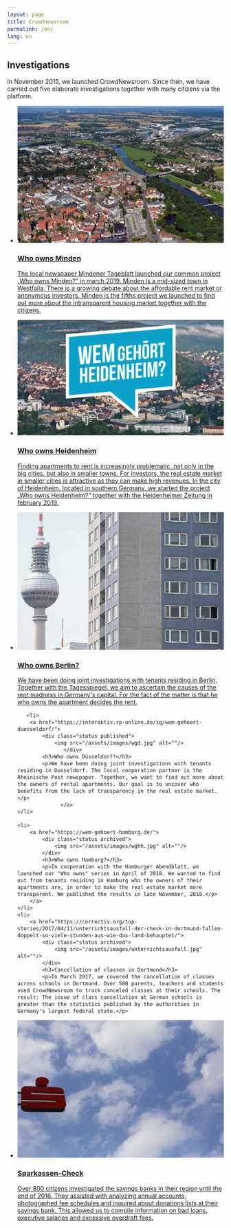 ```yaml
---
layout: page
title: Crowdnewsroom
permalink: /en/
lang: en
---
```

<h2 class="centered">Investigations</h2>
<p class='description'>In November 2015, we launched CrowdNewsroom. Since then, we have carried out five elaborate investigations together with many citizens via the platform.
</p>
<ul class="projects">
               <li>
        <a href="https://www.wem-gehoert-minden.de/">
            <div class="status published">
                <img src="/assets/images/wgmin.jpg" alt=""/>
            </div>
            <h3>Who owns Minden</h3>
            <p>The local newspaper Mindener Tageblatt launched our common project „Who owns Minden?“ in march 2019. Minden is a mid-sized town in Westfalia. There is a growing debate about the affordable rent market or anonymous investors. Minden is the fifths project we launched to find out more about the intransparent housing market together with the citizens.</p>
        </a>
    </li>
          <li>
        <a href="https://www.swp.de/suedwesten/staedte/heidenheim/wem-gehoert-heidenheim_-jetzt-mitmachen-30018700.html">
            <div class="status published">
                <img src="/assets/images/wghei.jpeg" alt=""/>
            </div>
            <h3>Who owns Heidenheim</h3>
            <p>Finding apartments to rent is increasingly problematic, not only in the big cities, but also in smaller towns. For investors, the real estate market in smaller cities is attractive as they can make high revenues. In the city of Heidenheim, located in southern Germany, we started the project „Who owns Heidenheim?“ together with the Heidenheimer Zeitung in february 2019.</p>
        </a>
    </li>
  
   <li>
        <a href="https://interaktiv.tagesspiegel.de/wem-gehoert-berlin/">
            <div class="status published">
                <img src="/assets/images/wgber.jpg" alt=""/>
                   </div>
            <h3>Who owns Berlin?</h3>
            <p>We have been doing joint investigations with tenants residing in Berlin. Together with the Tagesspiegel, we aim to ascertain the causes of the rent madness in Germany's capital. For the fact of the matter is that he who owns the apartment decides the rent.</p>
                  </a>
    </li>
    
       <li>
        <a href="https://interaktiv.rp-online.de/ig/wem-gehoert-duesseldorf/">
            <div class="status published">
                <img src="/assets/images/wgd.jpg" alt=""/>
                   </div>
            <h3>Who owns Düsseldorf?</h3>
            <p>We have been doing joint investigations with tenants residing in Dusseldorf. The local cooperation partner is the Rheinische Post newspaper. Together, we want to find out more about the owners of rental apartments. Our goal is to uncover who benefits from the lack of transparency in the real estate market.</p>
                  </a>
    </li>
  
    <li>
        <a href="https://wem-gehoert-hamburg.de/">
            <div class="status archived">
                <img src="/assets/images/wghh.jpg" alt=""/>
            </div>
            <h3>Who owns Hamburg?</h3>
            <p>In cooperation with the Hamburger Abendblatt, we launched our "Who owns" series in April of 2018. We wanted to find out from tenants residing in Hamburg who the owners of their apartments are, in order to make the real estate market more transparent. We published the results in late November, 2018.</p>
        </a>
    </li>
    <li>
        <a href="https://correctiv.org/top-stories/2017/04/11/unterrichtsausfall-der-check-in-dortmund-fallen-doppelt-so-viele-stunden-aus-wie-das-land-behauptet/">
            <div class="status archived">
                <img src="/assets/images/unterrichtsausfall.jpg" alt=""/>
            </div>
            <h3>Cancellation of classes in Dortmund</h3>
            <p>In March 2017, we covered the cancellation of classes across schools in Dortmund. Over 500 parents, teachers and students used CrowdNewsroom to track canceled classes at their schools. The result: The issue of class cancellation at German schools is greater than the statistics published by the authorities in Germany's largest federal state.</p>
</a>
    </li>
    <li>
        <a href="https://correctiv.org/recherchen/sparkassen/">
            <div class="status archived">
                <img src="/assets/images/sparkasse.jpg" alt=""/>
            </div>
            <h3>Sparkassen-Check</h3>
            <p>Over 800 citizens investigated the savings banks in their region until the end of 2016. They assisted with analyzing annual accounts, photographed fee schedules and inquired about donations lists at their savings bank. This allowed us to compile information on bad loans, executive salaries and excessive overdraft fees.</p>
        </a>
    </li>
</ul>
